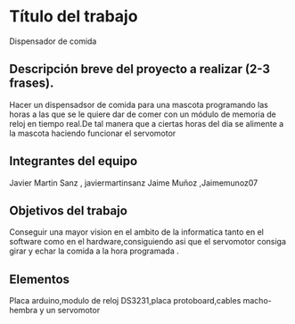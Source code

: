 # Título del trabajo
Dispensador de comida
## Descripción breve del proyecto a realizar (2-3 frases).
Hacer un dispensadsor de comida para una mascota programando las horas a las que se le quiere dar de comer con un módulo de memoria de reloj en tiempo real.De tal manera que a ciertas horas del dia se alimente a la mascota haciendo funcionar el servomotor

## Integrantes del equipo

Javier Martin Sanz , javiermartinsanz
Jaime Muñoz ,Jaimemunoz07

## Objetivos del trabajo

Conseguir una mayor vision en el ambito de la informatica tanto en el software como en el hardware,consiguiendo asi que el servomotor consiga girar y echar la comida a la hora programada .

## Elementos

Placa arduino,modulo de reloj DS3231,placa protoboard,cables macho-hembra y un servomotor

